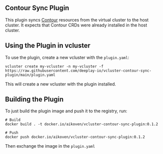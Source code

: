 ## Contour Sync Plugin

This plugin syncs [Contour](https://projectcontour.io/) resources from the virtual cluster to the host cluster. It expects that Contour CRDs were already installed in the host cluster.

## Using the Plugin in vcluster

To use the plugin, create a new vcluster with the `plugin.yaml`:

```
vcluster create my-vcluster -n my-vcluster -f https://raw.githubusercontent.com/deeplay-io/vcluster-contour-sync-plugin/main/plugin.yaml
```

This will create a new vcluster with the plugin installed.

## Building the Plugin

To just build the plugin image and push it to the registry, run:

```
# Build
docker build . -t docker.io/aikoven/vcluster-contour-sync-plugin:0.1.2

# Push
docker push docker.io/aikoven/vcluster-contour-sync-plugin:0.1.2
```

Then exchange the image in the `plugin.yaml`
